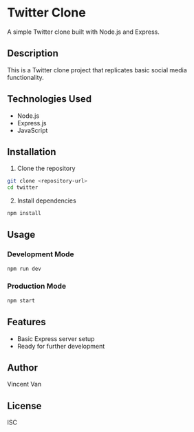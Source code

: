 # Twitter Clone

A simple Twitter clone built with Node.js and Express.

## Description

This is a Twitter clone project that replicates basic social media functionality.

## Technologies Used

-   Node.js
-   Express.js
-   JavaScript

## Installation

1. Clone the repository

```bash
git clone <repository-url>
cd twitter
```

2. Install dependencies

```bash
npm install
```

## Usage

### Development Mode

```bash
npm run dev
```

### Production Mode

```bash
npm start
```

## Features

-   Basic Express server setup
-   Ready for further development

## Author

Vincent Van

## License

ISC
